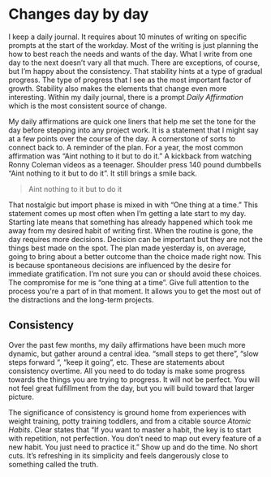 # Changes day by day 

I keep a daily journal. It requires about 10 minutes of writing on specific prompts at the start of the workday. Most of the writing is just planning the how to best reach the needs and wants of the day. What I write from one day to the next doesn’t vary all that much. There are exceptions, of course, but I’m happy about the consistency. That stability hints at a type of gradual progress. The type of progress that I see as the most important factor of growth. Stability also makes the elements that change even more interesting. Within my daily journal, there is a prompt *Daily Affirmation* which is the most consistent source of change. 

My daily affirmations are quick one liners that help me set the tone for the day before stepping into any project work. It is a statement that I might say at a few points over the course of the day. A cornerstone of sorts to connect back to. A reminder of the plan. For a year, the most common affirmation was “Aint nothing to it but to do it.” A kickback from watching Ronny Coleman videos as a teenager. Shoulder press 140 pound dumbbells “Aint nothing to it but to do it”. It still brings a smile back.  

> Aint nothing to it but to do it

That nostalgic but import phase is mixed in with “One thing at a time.” This statement comes up most often when I’m getting a late start to my day. Starting late means that something has already happened which took me away from my desired habit of writing first. When the routine is gone, the day requires more decisions. Decision can be important but they are not the things best made on the spot. The plan made yesterday is, on average, going to bring about a better outcome than the choice made right now. This is because spontaneous decisions are influenced by the desire for immediate gratification. I’m not sure you can or should avoid these choices. The compromise for me is “one thing at a time”. Give full attention to the process you're a part of in that moment. It allows you to get the most out of the distractions and the long-term projects.


## Consistency

Over the past few months, my daily affirmations have been much more dynamic, but gather around a central idea. “small steps to get there”, “slow steps forward “, “keep it going”, etc. These are statements about consistency overtime. All you need to do today is make some progress towards the things you are trying to progress. It will not be perfect. You will not feel great fulfillment from the day, but you will build toward that larger picture. 

The significance of consistency is ground home from experiences with weight training, potty training toddlers, and from a citable source *Atomic Habits*. Clear states that “If you want to master a habit, the key is to start with repetition, not perfection. You don’t need to map out every feature of a new habit. You just need to practice it.” Show up and do the time. No short cuts. It’s refreshing in its simplicity and feels dangerously close to something called the truth. 

